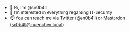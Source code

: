 - 👋 Hi, I’m @sn0b4ll
- 👀 I’m interested in everything regarding IT-Security
- 📫 You can reach me via Twitter (@sn0b4ll) or Mastordon (sn0b4ll@muenchen.local)
